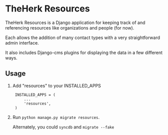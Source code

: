 TheHerk Resources
=================

TheHerk Resources is a Django application for keeping track of and referencing resources like organizations and people (for now).

Each allows the addition of many contact types with a very straightforward admin interface.

It also includes Django-cms plugins for displaying the data in a few different ways.

Usage
-----

1. Add "resources" to your INSTALLED_APPS

        INSTALLED_APPS = (
            ...
            'resources',
        )

2. Run `python manage.py migrate resources`.

   Alternately, you could `syncdb` and `migrate --fake`
